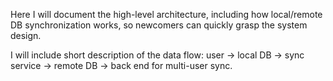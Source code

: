 Here I will document the high-level architecture,
including how local/remote DB synchronization works, so newcomers can quickly grasp the system design.

I will include  short description of the data flow:
user → local DB → sync service → remote DB → back end for multi-user sync.

